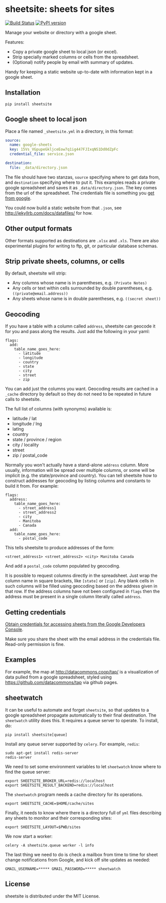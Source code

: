 # sheetsite: sheets for sites

[![Build Status](https://travis-ci.org/paulfitz/sheetsite.svg?branch=master)](https://travis-ci.org/paulfitz/sheetsite)
[![PyPI version](https://badge.fury.io/py/sheetsite.svg)](http://badge.fury.io/py/sheetsite)

Manage your website or directory with a google sheet.

Features:

* Copy a private google sheet to local json (or excel).
* Strip specially marked columns or cells from the spreadsheet.
* (Optional) notify people by email with summary of updates.

Handy for keeping a static website up-to-date with information
kept in a google sheet.


## Installation

```
pip install sheetsite
```

## Google sheet to local json

Place a file named `_sheetsite.yml` in a directory, in this format:

```yaml
source:
  name: google-sheets
  key: 15Vs_VGpupeGkljceEow7q1ig447FJIxqNS1Dd0dZpFc
  credential_file: service.json

destination:
  file: _data/directory.json
```

The file should have two stanzas, `source` specifying where to get
data from, and `destination` specifying where to put it.  This
examples reads a private google spreadsheet and saves it as
`_data/directory.json`.  The key comes from the url of the spreadsheet.
The credentials file is something you [get from google](https://pygsheets.readthedocs.io/en/latest/authorizing.html).

You could now build a static website from that `.json`, see
http://jekyllrb.com/docs/datafiles/ for how.

## Other output formats

Other formats supported as destinations are `.xlsx` and `.xls`.  There
are also experimental plugins for writing to ftp, git, or particular
database schemas.

## Strip private sheets, columns, or cells

By default, sheetsite will strip:

* Any columns whose name is in parentheses, e.g. `(Private Notes)`
* Any cells or text within cells surrounded by double parentheses, e.g. `((private@email.address))`
* Any sheets whose name is in double parentheses, e.g. `((secret sheet))`

## Geocoding

If you have a table with a column called `address`, sheetsite can geocode it for
you and pass along the results.  Just add the following in your yaml:

```
flags:
  add:
    table_name_goes_here:
      - latitude
      - longitude
      - country
      - state
      - city
      - street
      - zip
```

You can add just the columns you want.  Geocoding results are cached in a `_cache`
directory by default so they do not need to be repeated in future calls to sheetsite.

The full list of columns (with synonyms) available is:
  * latitude / lat
  * longitude / lng
  * latlng
  * country
  * state / province / region
  * city / locality
  * street
  * zip / postal_code

Normally you won't actually have a stand-alone `address` column.  More usually,
information will be spread over multiple columns, or some will be implicit (e.g.
the state/province and country).  You can tell sheetsite how to construct addresses
for geocoding by listing columns and constants to build it from.  For example:

```
flags:
  address:
    table_name_goes_here:
      - street_address1
      - street_address2
      - city
      - Manitoba
      - Canada
  add:
    table_name_goes_here:
      - postal_code
```

This tells sheetsite to produce addresses of the form:
```
<street_address1> <street_address2> <city> Manitoba Canada
```
And add a `postal_code` column populated by geocoding.

It is possible to request columns directly in the spreadsheet.  Just
wrap the column name in square brackets, like `[state]` or `[zip]`.
Any blank cells in such columns will be filled using geocoding based
on the address given in that row.  If the address columns have not been
configured in `flags` then the address must be present in a single column
literally called `address`.


## Getting credentials

[Obtain credentials for accessing sheets from the Google Developers Console](https://pygsheets.readthedocs.io/en/latest/authorizing.html).

Make sure you share the sheet with the email address in the credentials file.  Read-only permission is fine.

## Examples

For example, the map at http://datacommons.coop/tap/ is a visualization
of data pulled from a google spreadsheet, styled using
https://github.com/datacommons/tap via github pages.

## sheetwatch

It can be useful to automate and forget `sheetsite`, so that updates
to a google spreadsheet propagate automatically to their final
destination.  The `sheetwatch` utility does this.  It requires a queue
server to operate.  To install, do:

```
pip install sheetsite[queue]
```

Install any queue server supported by `celery`.  For example, `redis`:

```
sudo apt-get install redis-server
redis-server
```

We need to set some environment variables to let `sheetwatch` know
where to find the queue server:

```
export SHEETSITE_BROKER_URL=redis://localhost
export SHEETSITE_RESULT_BACKEND=redis://localhost
```

The `sheetwatch` program needs a cache directory for its operations.

```
export SHEETSITE_CACHE=$HOME/cache/sites
```

Finally, it needs to know where there is a directory full of `yml`
files describing any sheets to monitor and their corresponding sites:

```
export SHEETSITE_LAYOUT=$PWD/sites
```

We now start a worker:

```
celery -A sheetsite.queue worker -l info
```

The last thing we need to do is check a mailbox from time to time
for sheet change notifications from Google, and kick off site updates
as needed:

```
GMAIL_USERNAME=***** GMAIL_PASSWORD=***** sheetwatch
```

## License

sheetsite is distributed under the MIT License.

